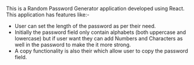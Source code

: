 This is a Random Password Generator application developed using React. This application has features like:-
- User can set the length of the password as per their need.
- Initially the password field only contain alphabets (both uppercase and lowercase) but if user want they can add Numbers and Characters as well in the password to make the it more strong.
- A copy functionality is also their which allow user to copy the password field.
